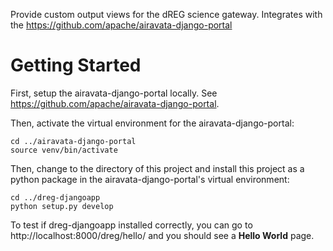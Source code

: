 Provide custom output views for the dREG science gateway. Integrates with the
https://github.com/apache/airavata-django-portal

# Getting Started

First, setup the airavata-django-portal locally. See
https://github.com/apache/airavata-django-portal.

Then, activate the virtual environment for the airavata-django-portal:

```
cd ../airavata-django-portal
source venv/bin/activate
```

Then, change to the directory of this project and install this project as a
python package in the airavata-django-portal's virtual environment:

```
cd ../dreg-djangoapp
python setup.py develop
```

To test if dreg-djangoapp installed correctly, you can go to
http://localhost:8000/dreg/hello/ and you should see a **Hello World** page.
